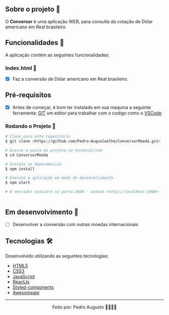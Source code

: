 <div align='center'></div>

## Sobre o projeto 💬

O **Conversor** é uma aplicação WEB, para consulta da cotação de Dólar americano em Real brasileiro

## Funcionalidades 🧠

A aplicação contém as seguintes funcionalidades:

### Index.html 📕

- [x] Faz a conversão de Dólar americano em Real brasileiro.

## Pré-requisitos
- [x] Antes de começar, é bom ter instalado em sua maquina a seguinte ferramenta: [GIT](https://git-scm.com/) um editor para trabalhar com o codigo como o [VSCode](https://code.visualstudio.com/)

### Rodando o Projeto 📖

```bash
# Clone para este repositório
$ git clone <https://github.com/Pedro-AugusCoelho/ConversorMoeda.git>

# Acesse a pasta do projeto no terminal/cmd
$ cd ConversorMoeda

# Instale as dependências
$ npm install

# Execute a aplicação em modo de desenvolvimento
$ npm start

# O servidor iniciará na porta:3000 - acesse <http://localhost:3000>
 
```

## Em desenvolvimento 🚧

- [ ] Desenvolver a conversão com outras moedas internacionais

## Tecnologias 🛠

Desenvolvido utilizando as seguintes tecnologias:

- [HTML5](https://www.w3schools.com/html/default.asp)
- [CSS3](https://www.w3schools.com/css/)
- [JavaScript](https://www.javascript.com/)
- [ReactJs](https://pt-br.reactjs.org/)
- [Styled-components](https://styled-components.com/)
- [Awesomeapi](https://docs.awesomeapi.com.br/api-de-moedas)

****************

<p align="center">Feito por: Pedro Augusto 🧑🏽🤙🏽</p>

  

